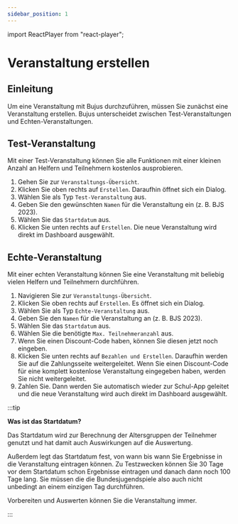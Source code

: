 ```yaml
---
sidebar_position: 1
---
```


import ReactPlayer from "react-player";

# Veranstaltung erstellen

<div className="video__wrapper">
  <ReactPlayer
    className="video__player"
    controls
    config={{
      file: {
        attributes: {
          poster:
            "https://storage.googleapis.com/files.bujus.de/school-app-tutorials/school-app-veranstaltung-erstellen-tutorial-thumbnail.jpg",
        },
      },
    }}
    height="100%"
    url="https://storage.googleapis.com/files.bujus.de/school-app-tutorials/school-app-veranstaltung-erstellen-tutorial.mp4"
    width="100%"
  />
</div>

## Einleitung

Um eine Veranstaltung mit Bujus durchzuführen, müssen Sie zunächst eine Veranstaltung erstellen. Bujus unterscheidet zwischen Test-Veranstaltungen und Echten-Veranstaltungen.

## Test-Veranstaltung

Mit einer Test-Veranstaltung können Sie alle Funktionen mit einer kleinen Anzahl an Helfern und Teilnehmern kostenlos ausprobieren.

1. Gehen Sie zur `Veranstaltungs-Übersicht`.
2. Klicken Sie oben rechts auf `Erstellen`. Daraufhin öffnet sich ein Dialog.
3. Wählen Sie als Typ `Test-Veranstaltung` aus.
4. Geben Sie den gewünschten `Namen` für die Veranstaltung ein (z. B. BJS 2023).
5. Wählen Sie das `Startdatum` aus.
6. Klicken Sie unten rechts auf `Erstellen`. Die neue Veranstaltung wird direkt im Dashboard ausgewählt.

## Echte-Veranstaltung

Mit einer echten Veranstaltung können Sie eine Veranstaltung mit beliebig vielen Helfern und Teilnehmern durchführen.

1. Navigieren Sie zur `Veranstaltungs-Übersicht`.
2. Klicken Sie oben rechts auf `Erstellen`. Es öffnet sich ein Dialog.
3. Wählen Sie als Typ `Echte-Veranstaltung` aus.
4. Geben Sie den `Namen` für die Veranstaltung an (z. B. BJS 2023).
5. Wählen Sie das `Startdatum` aus.
6. Wählen Sie die benötigte `Max. Teilnehmeranzahl` aus.
7. Wenn Sie einen Discount-Code haben, können Sie diesen jetzt noch eingeben.
8. Klicken Sie unten rechts auf `Bezahlen und Erstellen`. Daraufhin werden Sie auf die Zahlungsseite weitergeleitet. Wenn Sie einen Discount-Code für eine komplett kostenlose Veranstaltung eingegeben haben, werden Sie nicht weitergeleitet.
9. Zahlen Sie. Dann werden Sie automatisch wieder zur Schul-App geleitet und die neue Veranstaltung wird auch direkt im Dashboard ausgewählt.

:::tip

**Was ist das Startdatum?**

Das Startdatum wird zur Berechnung der Altersgruppen der Teilnehmer genutzt und hat damit auch Auswirkungen auf die Auswertung.

Außerdem legt das Startdatum fest, von wann bis wann Sie Ergebnisse in die Veranstaltung eintragen können. Zu Testzwecken können Sie 30 Tage vor dem Startdatum schon Ergebnisse eintragen und danach dann noch 100 Tage lang. Sie müssen die die Bundesjugendspiele also auch nicht unbedingt an einem einzigen Tag durchführen.

Vorbereiten und Auswerten können Sie die Veranstaltung immer.

:::

<!-- ## Veranstaltung bearbeiten

TODO -->
